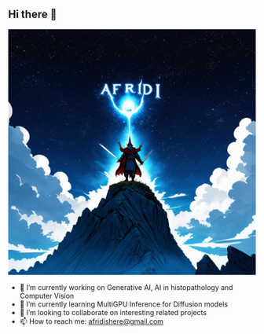 ## Hi there 👋
<p align="center">
  <img src="af9.png" height="500" width ="600">
</p>

- 🔭 I’m currently working on Generative AI, AI in histopathology and Computer Vision
- 🌱 I’m currently learning MultiGPU Inference for Diffusion models
- 👯 I’m looking to collaborate on interesting related projects
- 📫 How to reach me: afridishere@gmail.com


